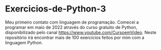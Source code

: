 # Exercicios-de-Python-3
 Meu primeiro contato com linguagem de programação. Comecei a programar em maio de 2022 através do curso gratuito de Python, disponibilizado pelo canal https://www.youtube.com/CursoemVideo. Neste repositório irá encontrar mais de 100 exercícios feitos por mim com a linguagem Python. 
